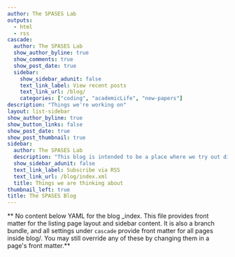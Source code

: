 ```yaml
---
author: The SPASES Lab
outputs:
  - html
  - rss
cascade:
  author: The SPASES Lab
  show_author_byline: true
  show_comments: true
  show_post_date: true
  sidebar:
    show_sidebar_adunit: false
    text_link_label: View recent posts
    text_link_url: /blog/
    categories: ["coding", "academicLife", "new-papers"]
description: "Things we're working on"
layout: list-sidebar
show_author_byline: true
show_button_links: false
show_post_date: true
show_post_thumbnail: true
sidebar:
  author: The SPASES Lab
  description: "This blog is intended to be a place where we try out different ideas, get practice writing about complex topics, and introduce some of the techniques we use to understand the interaction between social and ecological systems"
  show_sidebar_adunit: false
  text_link_label: Subscribe via RSS
  text_link_url: /blog/index.xml
  title: Things we are thinking about
thumbnail_left: true
title: The SPASES Blog
---
```


** No content below YAML for the blog _index. This file provides front matter for the listing page layout and sidebar content. It is also a branch bundle, and all settings under `cascade` provide front matter for all pages inside blog/. You may still override any of these by changing them in a page's front matter.**
